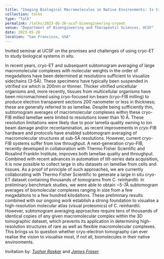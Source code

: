 ```yaml
---
title: "Imaging Biological Macromolecules in Native Environments: Is Cryo-Electron Tomography the Answer?"
collection: talks
type: "Talk"
permalink: /talks/2023-05-26-ucsf-bioengineering-cryoet
venue: "Department of Bioengineering and Therapeutic Sciences, UCSF"
date: 2023-05-26
location: "San Francisco, USA"
---
```


Invited seminar at UCSF on the promises and challenges of using cryo-ET to study biological systems _in situ_.

In recent years, cryo-ET and subsequent subtomogram averaging of large macromolecular complexes with molecular weights in the order of megadaltons have been determined at resolutions sufficient to visualize sidechains (3-5Å). These specimens have typically been suspended in vitrified ice which is 200nm or thinner. Thicker vitrified unicellular organisms and, more recently, tissues from multicellular organisms have been micromachined using cryo-focused ion beam (cryo-FIB milling) to produce electron transparent sections 200 nanometer or less in thickness; these are generally referred to as lamellae. Despite being sufficiently thin, subtomogram averages of macromolecular complexes within these cryo-FIB milled lamellae were limited to resolutions lower than 10 Å. These resolution limitations were likely due to poor lamella quality owning to ion beam damage and/or recontamination, as recent improvements in cryo-FIB hardware and protocols have enabled subtomogram averaging of macromolecular structures at sub-5Å resolutions. However, current cryo-FIB systems suffer from low throughput. A next-generation cryo-FIB, recently developed in collaboration with Thermo Fisher Scientific and Rosalind Franklin Institute, improves both lamellae quality and throughput. Combined with recent advances in automation of tilt-series data acquisition, it is now possible to collect large in situ datasets on lamellae from cells and tissues. As a proof of principle of such approaches, we are currently collaborating with Thermo Fisher Scientific to generate a large in situ cryo-ET dataset containing thousands of tomograms from C. reinhardtii. In preliminary benchmark studies, we were able to obtain ~5-7Å subtomogram averages of biomolecular complexes ranging in size from a few megadaltons to a few hundred kilodaltons. These preliminary results combined with our ongoing work establish a strong foundation to visualise a high-resolution molecular atlas (visual proteomics) of C. reinhardtii. However, subtomogram averaging approaches require tens of thousands of identical copies of any given macromolecular complex within the 3D tomographic dataset, which prevents its application in determining high-resolution structures of rare as well as flexible macromolecular complexes. This brings us to question whether cryo-electron tomography can ever realise the vision to visualise most, if not all, biomolecules in their native environments.

Invitation by: [_Tushar Raskar_](https://profiles.ucsf.edu/tusharbhim.raskar) and [_James Fraser_](https://fraserlab.com)